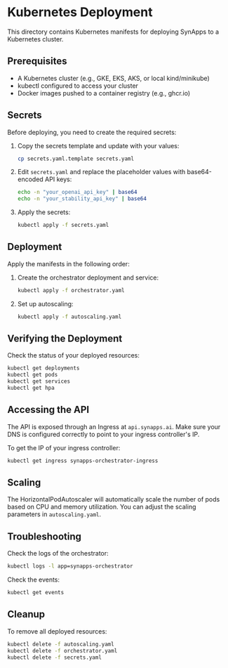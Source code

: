 # Kubernetes Deployment

This directory contains Kubernetes manifests for deploying SynApps to a Kubernetes cluster.

## Prerequisites

- A Kubernetes cluster (e.g., GKE, EKS, AKS, or local kind/minikube)
- kubectl configured to access your cluster
- Docker images pushed to a container registry (e.g., ghcr.io)

## Secrets

Before deploying, you need to create the required secrets:

1. Copy the secrets template and update with your values:
   ```bash
   cp secrets.yaml.template secrets.yaml
   ```

2. Edit `secrets.yaml` and replace the placeholder values with base64-encoded API keys:
   ```bash
   echo -n "your_openai_api_key" | base64
   echo -n "your_stability_api_key" | base64
   ```

3. Apply the secrets:
   ```bash
   kubectl apply -f secrets.yaml
   ```

## Deployment

Apply the manifests in the following order:

1. Create the orchestrator deployment and service:
   ```bash
   kubectl apply -f orchestrator.yaml
   ```

2. Set up autoscaling:
   ```bash
   kubectl apply -f autoscaling.yaml
   ```

## Verifying the Deployment

Check the status of your deployed resources:

```bash
kubectl get deployments
kubectl get pods
kubectl get services
kubectl get hpa
```

## Accessing the API

The API is exposed through an Ingress at `api.synapps.ai`. Make sure your DNS is configured correctly to point to your ingress controller's IP.

To get the IP of your ingress controller:

```bash
kubectl get ingress synapps-orchestrator-ingress
```

## Scaling

The HorizontalPodAutoscaler will automatically scale the number of pods based on CPU and memory utilization. You can adjust the scaling parameters in `autoscaling.yaml`.

## Troubleshooting

Check the logs of the orchestrator:

```bash
kubectl logs -l app=synapps-orchestrator
```

Check the events:

```bash
kubectl get events
```

## Cleanup

To remove all deployed resources:

```bash
kubectl delete -f autoscaling.yaml
kubectl delete -f orchestrator.yaml
kubectl delete -f secrets.yaml
```
